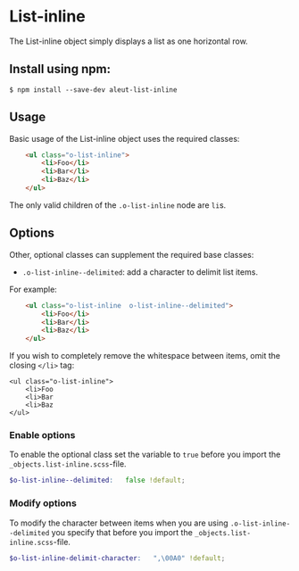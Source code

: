 # List-inline

The List-inline object simply displays a list as one horizontal row.

## Install using npm:

```ssh
$ npm install --save-dev aleut-list-inline
```

## Usage

Basic usage of the List-inline object uses the required classes:

```html
    <ul class="o-list-inline">
        <li>Foo</li>
        <li>Bar</li>
        <li>Baz</li>
    </ul>
```

The only valid children of the `.o-list-inline` node are `li`s.

## Options

Other, optional classes can supplement the required base classes:

* `.o-list-inline--delimited`: add a character to delimit list items.

For example:

```html
    <ul class="o-list-inline  o-list-inline--delimited">
        <li>Foo</li>
        <li>Bar</li>
        <li>Baz</li>
    </ul>
```

If you wish to completely remove the whitespace between items, omit the closing
`</li>` tag:

    <ul class="o-list-inline">
        <li>Foo
        <li>Bar
        <li>Baz
    </ul>

### Enable options
To enable the optional class set the variable to `true` before you import
the `_objects.list-inline.scss`-file.

```scss
$o-list-inline--delimited:   false !default;
```

### Modify options
To modify the character between items when you are using `.o-list-inline--delimited` you specify that before you import the `_objects.list-inline.scss`-file.

```scss
$o-list-inline-delimit-character:   ",\00A0" !default;
```
